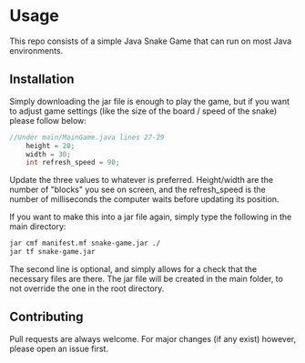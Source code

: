 # Usage

This repo consists of a simple Java Snake Game that can run on most Java environments.

## Installation

Simply downloading the jar file is enough to play the game, but if you want to adjust game settings (like the size of the board / speed of the snake) please follow below:

```java
//Under main/MainGame.java lines 27-29
    height = 20;
    width = 30;
    int refresh_speed = 90;
```
Update the three values to whatever is preferred. Height/width are the number of "blocks" you see on screen, and the refresh_speed is the number of milliseconds the computer waits before updating its position.

If you want to make this into a jar file again, simply type the following in the main directory:

```bash
jar cmf manifest.mf snake-game.jar ./
jar tf snake-game.jar 
```

The second line is optional, and simply allows for a check that the necessary files are there. The jar file will be created in the main folder, to not override the one in the root directory. 

## Contributing

Pull requests are always welcome.
For major changes (if any exist) however, please open an issue first.
